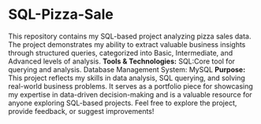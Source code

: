 # SQL-Pizza-Sale
This repository contains my SQL-based project analyzing pizza sales data. The project demonstrates my ability to extract valuable business insights through structured queries, categorized into Basic, Intermediate, and Advanced levels of analysis.
**Tools & Technologies:**
SQL:Core tool for querying and analysis.
Database Management System: MySQL
**Purpose:**
This project reflects my skills in data analysis, SQL querying, and solving real-world business problems. It serves as a portfolio piece for showcasing my expertise in data-driven decision-making and is a valuable resource for anyone exploring SQL-based projects.
Feel free to explore the project, provide feedback, or suggest improvements!
